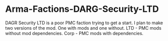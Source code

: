 # Arma-Factions-DARG-Security-LTD
DAGR Security LTD is a poor PMC faction trying to get a start.  I plan to make two versions of the mod. One with mods and one without. LTD - PMC mods without mod dependencies. Corp - PMC mods with dependencies.
